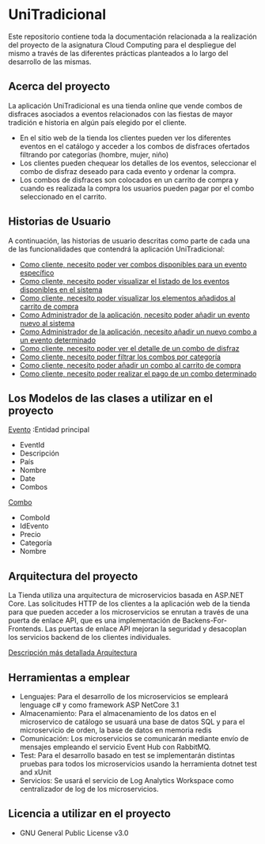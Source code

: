 # UniTradicional  

Este repositorio contiene toda la documentación relacionada a la realización del proyecto de la asignatura Cloud Computing para el despliegue del mismo a través de las diferentes prácticas planteados a lo largo del desarrollo de las mismas. 

## Acerca del proyecto
La aplicación UniTradicional es una tienda online que vende combos de disfraces asociados a eventos relacionados con las fiestas de mayor tradición e historia en algún país elegido por el cliente.

- En el sitio web de la tienda los clientes pueden ver los diferentes eventos en el catálogo y acceder a los combos de disfraces ofertados filtrando por categorías (hombre, mujer, niño)
- Los clientes pueden chequear los detalles de los eventos, seleccionar el combo de disfraz deseado para cada evento y ordenar la compra.
- Los combos de disfraces son colocados en un carrito de compra y cuando es realizada la compra los usuarios pueden pagar por el combo seleccionado en el carrito.

## Historias de Usuario

A continuación, las historias de usuario descritas como parte de cada una de las funcionalidades que contendrá la aplicación UniTradicional:

- [Como cliente, necesito poder ver combos disponibles para un evento específico](https://github.com/ccvaillant1992/CC-20-21-Proyecto/issues/14)
- [Como cliente, necesito poder visualizar el listado de los eventos disponibles en el sistema](https://github.com/ccvaillant1992/CC-20-21-Proyecto/issues/15)
- [Como cliente, necesito poder visualizar los elementos añadidos al carrito de compra](https://github.com/ccvaillant1992/CC-20-21-Proyecto/issues/16)
- [Como Administrador de la aplicación, necesito poder añadir un evento nuevo al sistema](https://github.com/ccvaillant1992/CC-20-21-Proyecto/issues/17)
- [Como Administrador de la aplicación, necesito añadir un nuevo combo a un evento determinado](https://github.com/ccvaillant1992/CC-20-21-Proyecto/issues/18)
- [Como cliente, necesito poder ver el detalle de un combo de disfraz](https://github.com/ccvaillant1992/CC-20-21-Proyecto/issues/19)
- [Como cliente, necesito poder filtrar los combos por categoría](https://github.com/ccvaillant1992/CC-20-21-Proyecto/issues/20)
- [Como cliente, necesito poder añadir un combo al carrito de compra](https://github.com/ccvaillant1992/CC-20-21-Proyecto/issues/21)
- [Como cliente, necesito poder realizar el pago de un combo determinado](https://github.com/ccvaillant1992/CC-20-21-Proyecto/issues/22)


## Los Modelos de las clases a utilizar en el proyecto

[Evento](https://github.com/ccvaillant1992/CC-20-21-Proyecto/blob/master/CatalogoMicroservice/Catalogo/Models/Evento.cs) :Entidad principal

- EventId
- Descripción
- País
- Nombre
- Date 
- Combos 

[Combo](https://github.com/ccvaillant1992/CC-20-21-Proyecto/blob/master/CatalogoMicroservice/Catalogo/Models/Combo.cs)

- ComboId
- IdEvento
- Precio
- Categoría
- Nombre


## Arquitectura del proyecto
La Tienda utiliza una arquitectura de microservicios basada en ASP.NET Core. Las solicitudes HTTP de los clientes a la aplicación web de la tienda para que pueden acceder a los microservicios se enrutan a través de una puerta de enlace API, que es una implementación de Backens-For-Frontends. Las puertas de enlace API mejoran la seguridad y desacoplan los servicios backend de los clientes individuales.

[Descripción más detallada Arquitectura](https://github.com/ccvaillant1992/CC-20-21-Proyecto/blob/master/docs/ArquitecturaProyecto.md)

## Herramientas a emplear

- Lenguajes: Para el desarrollo de los microservicios se empleará lenguage c# y como framework ASP NetCore 3.1
- Almacenamiento: Para el almacenamiento de los datos en el microservico de catálogo se usuará una base de datos SQL y para el microservicio de orden, la base de datos en memoria redis
- Comunicación: Los microservicios se comunicarán mediante envío de mensajes empleando el servicio Event Hub con RabbitMQ.
- Test: Para el desarrollo basado en test se implementarán distintas pruebas para todos los microservicios usando la herramienta dotnet test and xUnit 
- Servicios: Se usará el servicio de Log Analytics Workspace como centralizador de log de los microservicios.

## Licencia a utilizar en el proyecto

- GNU General Public License v3.0


